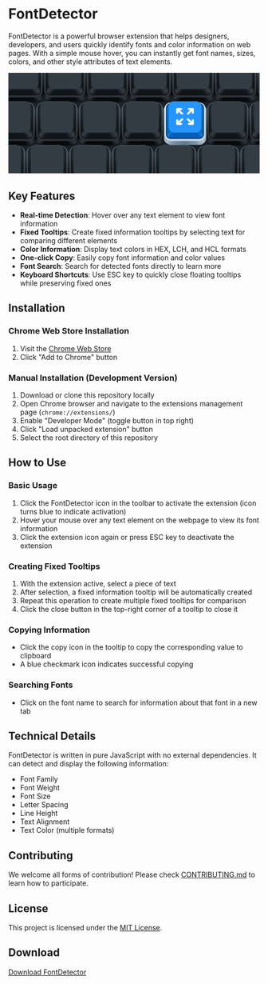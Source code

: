 # FontDetector

FontDetector is a powerful browser extension that helps designers, developers, and users quickly identify fonts and color information on web pages. With a simple mouse hover, you can instantly get font names, sizes, colors, and other style attributes of text elements.

![FontDetector Preview](thumbnail.png)

## Key Features

- **Real-time Detection**: Hover over any text element to view font information
- **Fixed Tooltips**: Create fixed information tooltips by selecting text for comparing different elements
- **Color Information**: Display text colors in HEX, LCH, and HCL formats
- **One-click Copy**: Easily copy font information and color values
- **Font Search**: Search for detected fonts directly to learn more
- **Keyboard Shortcuts**: Use ESC key to quickly close floating tooltips while preserving fixed ones

## Installation

### Chrome Web Store Installation
1. Visit the [Chrome Web Store](https://chromewebstore.google.com/detail/fontdetector/jphgedmdokkhlllaibcbndaccmdcckfe)
2. Click "Add to Chrome" button

### Manual Installation (Development Version)
1. Download or clone this repository locally
2. Open Chrome browser and navigate to the extensions management page (`chrome://extensions/`)
3. Enable "Developer Mode" (toggle button in top right)
4. Click "Load unpacked extension" button
5. Select the root directory of this repository

## How to Use

### Basic Usage
1. Click the FontDetector icon in the toolbar to activate the extension (icon turns blue to indicate activation)
2. Hover your mouse over any text element on the webpage to view its font information
3. Click the extension icon again or press ESC key to deactivate the extension

### Creating Fixed Tooltips
1. With the extension active, select a piece of text
2. After selection, a fixed information tooltip will be automatically created
3. Repeat this operation to create multiple fixed tooltips for comparison
4. Click the close button in the top-right corner of a tooltip to close it

### Copying Information
- Click the copy icon in the tooltip to copy the corresponding value to clipboard
- A blue checkmark icon indicates successful copying

### Searching Fonts
- Click on the font name to search for information about that font in a new tab

## Technical Details

FontDetector is written in pure JavaScript with no external dependencies. It can detect and display the following information:

- Font Family
- Font Weight
- Font Size
- Letter Spacing
- Line Height
- Text Alignment
- Text Color (multiple formats)

## Contributing

We welcome all forms of contribution! Please check [CONTRIBUTING.md](CONTRIBUTING.md) to learn how to participate.

## License

This project is licensed under the [MIT License](LICENSE).

## Download

[Download FontDetector](https://chromewebstore.google.com/detail/fontdetector/jphgedmdokkhlllaibcbndaccmdcckfe)
